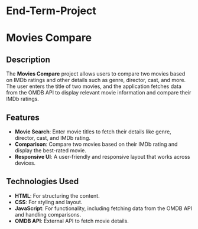 # End-Term-Project

# Movies Compare

## Description
The **Movies Compare** project allows users to compare two movies based on IMDb ratings and other details such as genre, director, cast, and more. The user enters the title of two movies, and the application fetches data from the OMDB API to display relevant movie information and compare their IMDb ratings.

## Features
- **Movie Search**: Enter movie titles to fetch their details like genre, director, cast, and IMDb rating.
- **Comparison**: Compare two movies based on their IMDb rating and display the best-rated movie.
- **Responsive UI**: A user-friendly and responsive layout that works across devices.

## Technologies Used
- **HTML**: For structuring the content.
- **CSS**: For styling and layout.
- **JavaScript**: For functionality, including fetching data from the OMDB API and handling comparisons.
- **OMDB API**: External API to fetch movie details.
  

